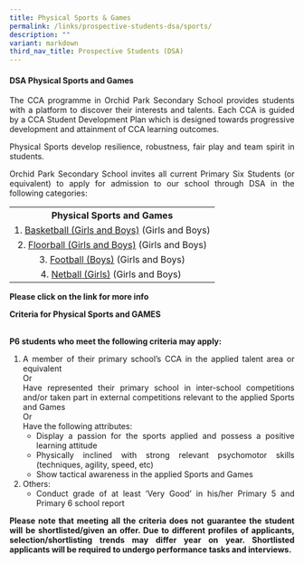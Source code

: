 ```yaml
---
title: Physical Sports & Games
permalink: /links/prospective-students-dsa/sports/
description: ""
variant: markdown
third_nav_title: Prospective Students (DSA)
---
```

<div align="justify">

<h4>DSA Physical Sports and Games</h4>

<p>The CCA programme in Orchid Park Secondary School provides students with a platform to discover their interests and talents. Each CCA is guided by a CCA Student Development Plan which is designed towards progressive development and attainment of CCA learning outcomes.</p>

<p>Physical Sports develop resilience, robustness, fair play and team spirit in students.</p>

<p>Orchid Park Secondary School invites all current Primary Six Students (or equivalent) to apply for admission to our school through DSA in the following categories:</p>

<table style="margin-left: auto; margin-right: auto;">
<tbody>
<tr>
<th style="text-align: center;">Physical Sports and Games</th>
</tr>
<tr>
<td style="text-align: center;">1.&nbsp;<a href="/cca/basketball/" target="_blank" rel="noopener">Basketball (Girls and Boys)</a>&nbsp;(Girls and Boys)</td>
</tr>
<tr>
<td style="text-align: center;">2.&nbsp;<a href="/cca/floorball/" target="_blank" rel="noopener">Floorball (Girls and Boys)</a>&nbsp;(Girls and Boys)</td>
</tr>
<tr>
<td style="text-align: center;">3.&nbsp;<a href="/cca/football/" target="_blank" rel="noopener">Football (Boys)</a>&nbsp;(Girls and Boys)</td>
</tr>
<tr>
<td style="text-align: center;">4.&nbsp;<a href="/cca/netball/" target="_blank" rel="noopener">Netball (Girls)</a>&nbsp;(Girls and Boys)&nbsp;</td>
</tr>
</tbody>
</table>

<p><strong>Please click on the link for more info</strong></p>

<strong>Criteria for Physical Sports and GAMES

<br>P6 students who meet the following criteria may apply:</strong>

<ol><li>A member of their primary school’s CCA in the applied talent area or equivalent<br>Or<br>Have represented their primary school in inter-school competitions and/or taken part in external competitions relevant to the applied Sports and Games<br>Or<br>Have the following attributes:
<ul><li>Display a passion for the sports applied and possess a positive learning attitude
</li><li>Physically inclined with strong relevant psychomotor skills (techniques, agility, speed, etc)
</li><li>Show tactical awareness in the applied Sports and Games</li></ul>
</li><li>Others:
	<ul><li>Conduct grade of at least ‘Very Good’ in his/her Primary 5 and Primary 6 school report</li></ul></li></ol>

<p><strong>Please note that meeting all the criteria does not guarantee the student will be shortlisted/given an offer. Due to different profiles of applicants, selection/shortlisting trends may differ year on year. Shortlisted applicants will be required to undergo performance tasks and interviews.</strong></p>
	
</div>